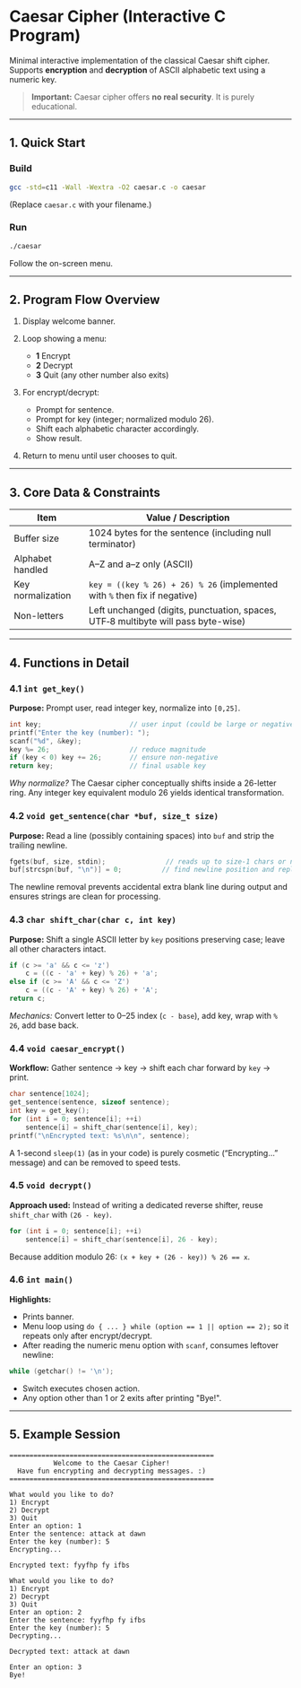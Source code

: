 # Caesar Cipher (Interactive C Program)

Minimal interactive implementation of the classical Caesar shift cipher. Supports **encryption** and **decryption** of ASCII alphabetic text using a numeric key. 

> **Important:** Caesar cipher offers **no real security**. It is purely educational.

---

## 1. Quick Start

### Build

```bash
gcc -std=c11 -Wall -Wextra -O2 caesar.c -o caesar
```

(Replace `caesar.c` with your filename.)

### Run

```bash
./caesar
```

Follow the on-screen menu.

---

## 2. Program Flow Overview

1. Display welcome banner.
2. Loop showing a menu:

   * **1** Encrypt
   * **2** Decrypt
   * **3** Quit (any other number also exits)
3. For encrypt/decrypt:

   * Prompt for sentence.
   * Prompt for key (integer; normalized modulo 26).
   * Shift each alphabetic character accordingly.
   * Show result.
4. Return to menu until user chooses to quit.

---

## 3. Core Data & Constraints

| Item              | Value / Description                                                               |
| ----------------- | --------------------------------------------------------------------------------- |
| Buffer size       | 1024 bytes for the sentence (including null terminator)                           |
| Alphabet handled  | A–Z and a–z only (ASCII)                                                          |
| Key normalization | `key = ((key % 26) + 26) % 26` (implemented with `%` then fix if negative)        |
| Non-letters       | Left unchanged (digits, punctuation, spaces, UTF‑8 multibyte will pass byte-wise) |

---

## 4. Functions in Detail

### 4.1 `int get_key()`

**Purpose:** Prompt user, read integer key, normalize into `[0,25]`.

```c
int key;                      // user input (could be large or negative)
printf("Enter the key (number): ");
scanf("%d", &key);
key %= 26;                    // reduce magnitude
if (key < 0) key += 26;       // ensure non-negative
return key;                   // final usable key
```

*Why normalize?* The Caesar cipher conceptually shifts inside a 26-letter ring. Any integer key equivalent modulo 26 yields identical transformation.

### 4.2 `void get_sentence(char *buf, size_t size)`

**Purpose:** Read a line (possibly containing spaces) into `buf` and strip the trailing newline.

```c
fgets(buf, size, stdin);               // reads up to size-1 chars or newline
buf[strcspn(buf, "\n")] = 0;          // find newline position and replace with NUL
```

The newline removal prevents accidental extra blank line during output and ensures strings are clean for processing.

### 4.3 `char shift_char(char c, int key)`

**Purpose:** Shift a single ASCII letter by `key` positions preserving case; leave all other characters intact.

```c
if (c >= 'a' && c <= 'z')
    c = ((c - 'a' + key) % 26) + 'a';
else if (c >= 'A' && c <= 'Z')
    c = ((c - 'A' + key) % 26) + 'A';
return c;
```

*Mechanics:* Convert letter to 0–25 index (`c - base`), add key, wrap with `% 26`, add base back.

### 4.4 `void caesar_encrypt()`

**Workflow:** Gather sentence → key → shift each char forward by `key` → print.

```c
char sentence[1024];
get_sentence(sentence, sizeof sentence);
int key = get_key();
for (int i = 0; sentence[i]; ++i)
    sentence[i] = shift_char(sentence[i], key);
printf("\nEncrypted text: %s\n\n", sentence);
```

A 1-second `sleep(1)` (as in your code) is purely cosmetic (“Encrypting…” message) and can be removed to speed tests.

### 4.5 `void decrypt()`

**Approach used:** Instead of writing a dedicated reverse shifter, reuse `shift_char` with `(26 - key)`.

```c
for (int i = 0; sentence[i]; ++i)
    sentence[i] = shift_char(sentence[i], 26 - key);
```

Because addition modulo 26: `(x + key + (26 - key)) % 26 == x`.

### 4.6 `int main()`

**Highlights:**

* Prints banner.
* Menu loop using `do { ... } while (option == 1 || option == 2);` so it repeats only after encrypt/decrypt.
* After reading the numeric menu option with `scanf`, consumes leftover newline:

```c
while (getchar() != '\n');
```

* Switch executes chosen action.
* Any option other than 1 or 2 exits after printing "Bye!".

---

## 5. Example Session

```
===================================================
           Welcome to the Caesar Cipher!
  Have fun encrypting and decrypting messages. :)
===================================================

What would you like to do?
1) Encrypt
2) Decrypt
3) Quit
Enter an option: 1
Enter the sentence: attack at dawn
Enter the key (number): 5
Encrypting...

Encrypted text: fyyfhp fy ifbs

What would you like to do?
1) Encrypt
2) Decrypt
3) Quit
Enter an option: 2
Enter the sentence: fyyfhp fy ifbs
Enter the key (number): 5
Decrypting...

Decrypted text: attack at dawn

Enter an option: 3
Bye!
```